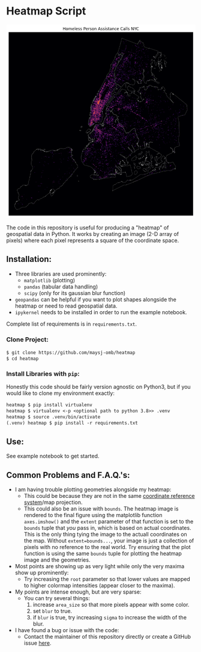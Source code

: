 # Heatmap Script
<img src="./assets/hpa_map.png" width="600" alt="Intensity map of central Manhattan, New York."/>

The code in this repository is useful for producing a "heatmap" of geospatial data in Python.  It works by creating an image (2-D array of pixels) where each pixel represents a square of the coordinate space.

## Installation:
- Three libraries are used prominently:
    - `matplotlib` (plotting)
    - `pandas` (tabular data handling)
    - `scipy` (only for its gaussian blur function)
- `geopandas` can be helpful if you want to plot shapes alongside the heatmap or need to read geospatial data.
- `ipykernel` needs to be installed in order to run the example notebook.

Complete list of requirements is in `requirements.txt`.

### Clone Project:
```shell
$ git clone https://github.com/maysj-omb/heatmap
$ cd heatmap
```

### Install Libraries with `pip`:
Honestly this code should be fairly version agnostic on Python3, but if you would like to clone my environment exactly:
```shell
heatmap $ pip install virtualenv
heatmap $ virtualenv <-p <optional path to python 3.8>> .venv
heatmap $ source .venv/bin/activate
(.venv) heatmap $ pip install -r requirements.txt
```

## Use:
See example notebook to get started.

## Common Problems and F.A.Q.'s:
- I am having trouble plotting geometries alongside my heatmap:
    - This could be because they are not in the same [coordinate reference system](https://en.wikipedia.org/wiki/Spatial_reference_system)/map projection.
    - This could also be an issue with `bounds`.  The heatmap image is rendered to the final figure using the matplotlib function `axes.imshow()` and the `extent` parameter of that function is set to the `bounds` tuple that *you* pass in, which is based on actual coordinates.  This is the only thing tying the image to the actuall coordinates on the map. Without `extent=bounds...`, your image is just a collection of pixels with no reference to the real world.  Try ensuring that the plot function is using the same `bounds` tuple for plotting the heatmap image and the geometries.
- Most points are showing up as very light while only the very maxima show up prominently:
    - Try increasing the `root` parameter so that lower values are mapped to higher colormap intensities (appear closer to the maxima).
- My points are intense enough, but are very sparse:
    - You can try several things: 
        1. increase `area_size` so that more pixels appear with some color.
        2. set `blur` to true.
        3. if `blur` is true, try increasing `sigma` to increase the width of the blur.
- I have found a bug or issue with the code:
    - Contact the maintainer of this repository directly or create a GitHub issue [here](https://github.com/maysj-omb/heatmap/issues).
